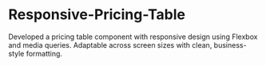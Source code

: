 # Responsive-Pricing-Table
Developed a pricing table component with responsive design using Flexbox and media queries. Adaptable across screen sizes with clean, business-style formatting.
